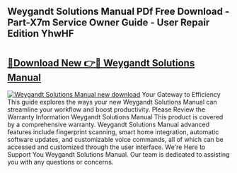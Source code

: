 ## Weygandt Solutions Manual PDf Free Download - Part-X7m Service Owner Guide - User Repair Edition YhwHF

# <h2><a href="http://bc56771.oget.top/?id=Weygandt+Solutions+Manual">🔗Download New 👉🔴 Weygandt Solutions Manual</a></h2>

[![Weygandt Solutions Manual new download](https://i.imgur.com/5g1atiW.png)](http://bc56771.oget.top/?id=Weygandt+Solutions+Manual)
Your Gateway to Efficiency This guide explores the ways your new Weygandt Solutions Manual can streamline your workflow and boost productivity. Please Review the Warranty Information Weygandt Solutions Manual This product is covered by a comprehensive warranty. Weygandt Solutions Manual advanced features include fingerprint scanning, smart home integration, automatic software updates, and customizable voice commands, all of which can be accessed and customized through the user interface. We're Here to Support You Weygandt Solutions Manual. Our team is dedicated to assisting you with any questions or concerns.
